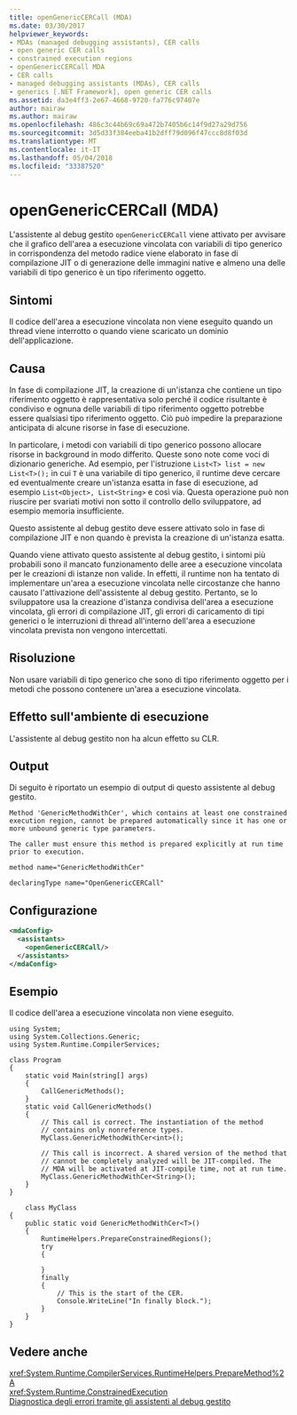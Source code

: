 ```yaml
---
title: openGenericCERCall (MDA)
ms.date: 03/30/2017
helpviewer_keywords:
- MDAs (managed debugging assistants), CER calls
- open generic CER calls
- constrained execution regions
- openGenericCERCall MDA
- CER calls
- managed debugging assistants (MDAs), CER calls
- generics [.NET Framework], open generic CER calls
ms.assetid: da3e4ff3-2e67-4668-9720-fa776c97407e
author: mairaw
ms.author: mairaw
ms.openlocfilehash: 486c3c44b69c69a472b7405b6c14f9d27a29d756
ms.sourcegitcommit: 3d5d33f384eeba41b2dff79d096f47ccc8d8f03d
ms.translationtype: MT
ms.contentlocale: it-IT
ms.lasthandoff: 05/04/2018
ms.locfileid: "33387520"
---
```

# <a name="opengenericcercall-mda"></a>openGenericCERCall (MDA)
L'assistente al debug gestito `openGenericCERCall` viene attivato per avvisare che il grafico dell'area a esecuzione vincolata con variabili di tipo generico in corrispondenza del metodo radice viene elaborato in fase di compilazione JIT o di generazione delle immagini native e almeno una delle variabili di tipo generico è un tipo riferimento oggetto.  
  
## <a name="symptoms"></a>Sintomi  
 Il codice dell'area a esecuzione vincolata non viene eseguito quando un thread viene interrotto o quando viene scaricato un dominio dell'applicazione.  
  
## <a name="cause"></a>Causa  
 In fase di compilazione JIT, la creazione di un'istanza che contiene un tipo riferimento oggetto è rappresentativa solo perché il codice risultante è condiviso e ognuna delle variabili di tipo riferimento oggetto potrebbe essere qualsiasi tipo riferimento oggetto. Ciò può impedire la preparazione anticipata di alcune risorse in fase di esecuzione.  
  
 In particolare, i metodi con variabili di tipo generico possono allocare risorse in background in modo differito. Queste sono note come voci di dizionario generiche. Ad esempio, per l'istruzione `List<T> list = new List<T>();` in cui `T` è una variabile di tipo generico, il runtime deve cercare ed eventualmente creare un'istanza esatta in fase di esecuzione, ad esempio `List<Object>, List<String>` e così via. Questa operazione può non riuscire per svariati motivi non sotto il controllo dello sviluppatore, ad esempio memoria insufficiente.  
  
 Questo assistente al debug gestito deve essere attivato solo in fase di compilazione JIT e non quando è prevista la creazione di un'istanza esatta.  
  
 Quando viene attivato questo assistente al debug gestito, i sintomi più probabili sono il mancato funzionamento delle aree a esecuzione vincolata per le creazioni di istanze non valide. In effetti, il runtime non ha tentato di implementare un'area a esecuzione vincolata nelle circostanze che hanno causato l'attivazione dell'assistente al debug gestito. Pertanto, se lo sviluppatore usa la creazione d'istanza condivisa dell'area a esecuzione vincolata, gli errori di compilazione JIT, gli errori di caricamento di tipi generici o le interruzioni di thread all'interno dell'area a esecuzione vincolata prevista non vengono intercettati.  
  
## <a name="resolution"></a>Risoluzione  
 Non usare variabili di tipo generico che sono di tipo riferimento oggetto per i metodi che possono contenere un'area a esecuzione vincolata.  
  
## <a name="effect-on-the-runtime"></a>Effetto sull'ambiente di esecuzione  
 L'assistente al debug gestito non ha alcun effetto su CLR.  
  
## <a name="output"></a>Output  
 Di seguito è riportato un esempio di output di questo assistente al debug gestito.  
  
 `Method 'GenericMethodWithCer', which contains at least one constrained execution region, cannot be prepared automatically since it has one or more unbound generic type parameters.`  
  
 `The caller must ensure this method is prepared explicitly at run time prior to execution.`  
  
 `method name="GenericMethodWithCer"`  
  
 `declaringType name="OpenGenericCERCall"`  
  
## <a name="configuration"></a>Configurazione  
  
```xml  
<mdaConfig>  
  <assistants>  
    <openGenericCERCall/>  
  </assistants>  
</mdaConfig>  
```  
  
## <a name="example"></a>Esempio  
 Il codice dell'area a esecuzione vincolata non viene eseguito.  
  
```  
using System;  
using System.Collections.Generic;  
using System.Runtime.CompilerServices;  
  
class Program  
{  
    static void Main(string[] args)  
    {  
        CallGenericMethods();  
    }  
    static void CallGenericMethods()  
    {  
        // This call is correct. The instantiation of the method  
        // contains only nonreference types.  
        MyClass.GenericMethodWithCer<int>();  
  
        // This call is incorrect. A shared version of the method that  
        // cannot be completely analyzed will be JIT-compiled. The   
        // MDA will be activated at JIT-compile time, not at run time.  
        MyClass.GenericMethodWithCer<String>();  
    }  
}  
  
    class MyClass  
{  
    public static void GenericMethodWithCer<T>()  
    {  
        RuntimeHelpers.PrepareConstrainedRegions();  
        try  
        {  
  
        }  
        finally  
        {  
            // This is the start of the CER.  
            Console.WriteLine("In finally block.");  
        }  
    }  
}  
```  
  
## <a name="see-also"></a>Vedere anche  
 <xref:System.Runtime.CompilerServices.RuntimeHelpers.PrepareMethod%2A>  
 <xref:System.Runtime.ConstrainedExecution>  
 [Diagnostica degli errori tramite gli assistenti al debug gestito](../../../docs/framework/debug-trace-profile/diagnosing-errors-with-managed-debugging-assistants.md)
